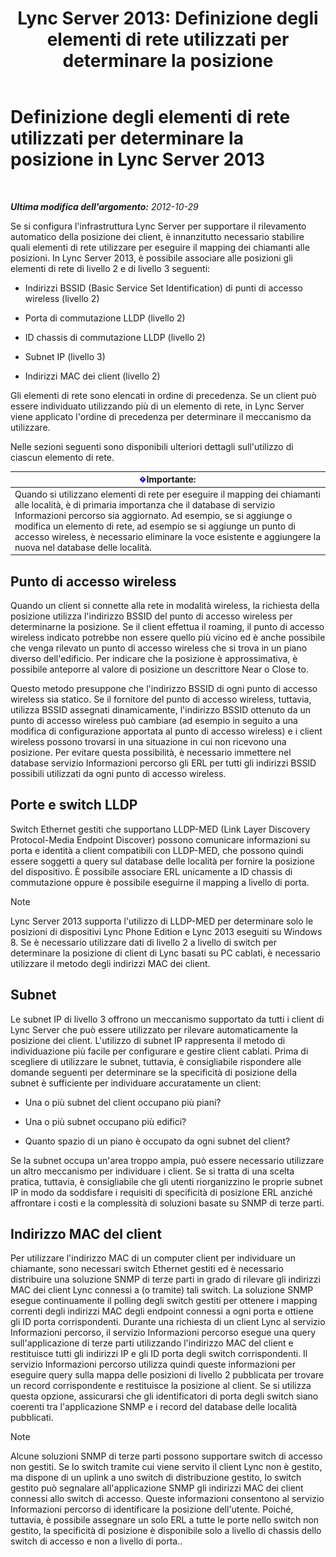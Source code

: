 ﻿---
title: 'Lync Server 2013: Definizione degli elementi di rete utilizzati per determinare la posizione'
TOCTitle: Definizione degli elementi di rete utilizzati per determinare la posizione
ms:assetid: 7538779d-055d-44ed-8dd7-11c45fc1b9f5
ms:mtpsurl: https://technet.microsoft.com/it-it/library/Gg398567(v=OCS.15)
ms:contentKeyID: 49301001
ms.date: 08/24/2015
mtps_version: v=OCS.15
ms.translationtype: HT
---

# Definizione degli elementi di rete utilizzati per determinare la posizione in Lync Server 2013

 

_**Ultima modifica dell'argomento:** 2012-10-29_

Se si configura l'infrastruttura Lync Server per supportare il rilevamento automatico della posizione dei client, è innanzitutto necessario stabilire quali elementi di rete utilizzare per eseguire il mapping dei chiamanti alle posizioni. In Lync Server 2013, è possibile associare alle posizioni gli elementi di rete di livello 2 e di livello 3 seguenti:

  - Indirizzi BSSID (Basic Service Set Identification) di punti di accesso wireless (livello 2)

  - Porta di commutazione LLDP (livello 2)

  - ID chassis di commutazione LLDP (livello 2)

  - Subnet IP (livello 3)

  - Indirizzi MAC dei client (livello 2)

Gli elementi di rete sono elencati in ordine di precedenza. Se un client può essere individuato utilizzando più di un elemento di rete, in Lync Server viene applicato l'ordine di precedenza per determinare il meccanismo da utilizzare.

Nelle sezioni seguenti sono disponibili ulteriori dettagli sull'utilizzo di ciascun elemento di rete.

<table>
<thead>
<tr class="header">
<th><img src="images/Gg412908.important(OCS.15).gif" title="important" alt="important" />Importante:</th>
</tr>
</thead>
<tbody>
<tr class="odd">
<td>Quando si utilizzano elementi di rete per eseguire il mapping dei chiamanti alle località, è di primaria importanza che il database di servizio Informazioni percorso sia aggiornato. Ad esempio, se si aggiunge o modifica un elemento di rete, ad esempio se si aggiunge un punto di accesso wireless, è necessario eliminare la voce esistente e aggiungere la nuova nel database delle località.</td>
</tr>
</tbody>
</table>


## Punto di accesso wireless

Quando un client si connette alla rete in modalità wireless, la richiesta della posizione utilizza l'indirizzo BSSID del punto di accesso wireless per determinarne la posizione. Se il client effettua il roaming, il punto di accesso wireless indicato potrebbe non essere quello più vicino ed è anche possibile che venga rilevato un punto di accesso wireless che si trova in un piano diverso dell'edificio. Per indicare che la posizione è approssimativa, è possibile anteporre al valore di posizione un descrittore Near o Close to.

Questo metodo presuppone che l'indirizzo BSSID di ogni punto di accesso wireless sia statico. Se il fornitore del punto di accesso wireless, tuttavia, utilizza BSSID assegnati dinamicamente, l'indirizzo BSSID ottenuto da un punto di accesso wireless può cambiare (ad esempio in seguito a una modifica di configurazione apportata al punto di accesso wireless) e i client wireless possono trovarsi in una situazione in cui non ricevono una posizione. Per evitare questa possibilità, è necessario immettere nel database servizio Informazioni percorso gli ERL per tutti gli indirizzi BSSID possibili utilizzati da ogni punto di accesso wireless.

## Porte e switch LLDP

Switch Ethernet gestiti che supportano LLDP-MED (Link Layer Discovery Protocol-Media Endpoint Discover) possono comunicare informazioni su porta e identità a client compatibili con LLDP-MED, che possono quindi essere soggetti a query sul database delle località per fornire la posizione del dispositivo. È possibile associare ERL unicamente a ID chassis di commutazione oppure è possibile eseguirne il mapping a livello di porta.


> [!NOTE]
> Lync Server 2013 supporta l'utilizzo di LLDP-MED per determinare solo le posizioni di dispositivi Lync Phone Edition e Lync 2013 eseguiti su Windows 8. Se è necessario utilizzare dati di livello 2 a livello di switch per determinare la posizione di client di Lync basati su PC cablati, è necessario utilizzare il metodo degli indirizzi MAC dei client.



## Subnet

Le subnet IP di livello 3 offrono un meccanismo supportato da tutti i client di Lync Server che può essere utilizzato per rilevare automaticamente la posizione dei client. L'utilizzo di subnet IP rappresenta il metodo di individuazione più facile per configurare e gestire client cablati. Prima di scegliere di utilizzare le subnet, tuttavia, è consigliabile rispondere alle domande seguenti per determinare se la specificità di posizione della subnet è sufficiente per individuare accuratamente un client:

  - Una o più subnet del client occupano più piani?

  - Una o più subnet occupano più edifici?

  - Quanto spazio di un piano è occupato da ogni subnet del client?

Se la subnet occupa un'area troppo ampia, può essere necessario utilizzare un altro meccanismo per individuare i client. Se si tratta di una scelta pratica, tuttavia, è consigliabile che gli utenti riorganizzino le proprie subnet IP in modo da soddisfare i requisiti di specificità di posizione ERL anziché affrontare i costi e la complessità di soluzioni basate su SNMP di terze parti.

## Indirizzo MAC del client

Per utilizzare l'indirizzo MAC di un computer client per individuare un chiamante, sono necessari switch Ethernet gestiti ed è necessario distribuire una soluzione SNMP di terze parti in grado di rilevare gli indirizzi MAC dei client Lync connessi a (o tramite) tali switch. La soluzione SNMP esegue continuamente il polling degli switch gestiti per ottenere i mapping correnti degli indirizzi MAC degli endpoint connessi a ogni porta e ottiene gli ID porta corrispondenti. Durante una richiesta di un client Lync al servizio Informazioni percorso, il servizio Informazioni percorso esegue una query sull'applicazione di terze parti utilizzando l'indirizzo MAC del client e restituisce tutti gli indirizzi IP e gli ID porta degli switch corrispondenti. Il servizio Informazioni percorso utilizza quindi queste informazioni per eseguire query sulla mappa delle posizioni di livello 2 pubblicata per trovare un record corrispondente e restituisce la posizione al client. Se si utilizza questa opzione, assicurarsi che gli identificatori di porta degli switch siano coerenti tra l'applicazione SNMP e i record del database delle località pubblicati.


> [!NOTE]
> Alcune soluzioni SNMP di terze parti possono supportare switch di accesso non gestiti. Se lo switch tramite cui viene servito il client Lync non è gestito, ma dispone di un uplink a uno switch di distribuzione gestito, lo switch gestito può segnalare all'applicazione SNMP gli indirizzi MAC dei client connessi allo switch di accesso. Queste informazioni consentono al servizio Informazioni percorso di identificare la posizione dell'utente. Poiché, tuttavia, è possibile assegnare un solo ERL a tutte le porte nello switch non gestito, la specificità di posizione è disponibile solo a livello di chassis dello switch di accesso e non a livello di porta..


